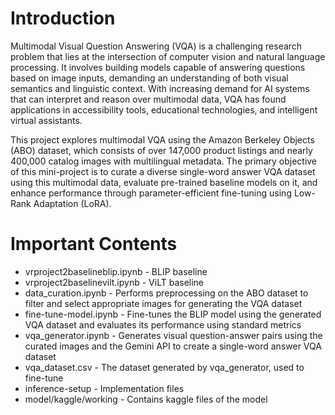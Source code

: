 # Introduction
Multimodal Visual Question Answering (VQA) is a challenging research problem that lies at the intersection of computer vision and natural language processing. It involves building models capable of answering questions based on image inputs, demanding an understanding of both visual semantics and linguistic context. With increasing demand for AI systems that can interpret and reason over multimodal data, VQA has found applications in accessibility tools, educational technologies, and intelligent virtual assistants.

This project explores multimodal VQA using the Amazon Berkeley Objects (ABO) dataset, which consists of over 147,000 product listings and nearly 400,000 catalog images with multilingual metadata. The primary objective of this mini-project is to curate a diverse single-word answer VQA dataset using this multimodal data, evaluate pre-trained baseline models on it, and enhance performance through parameter-efficient fine-tuning using Low-Rank Adaptation (LoRA). 
# Important Contents
- vrproject2baselineblip.ipynb - BLIP baseline
- vrproject2baselinevilt.ipynb - ViLT baseline
- data_curation.ipynb - Performs preprocessing on the ABO dataset to filter and select appropriate images for generating the VQA dataset
- fine-tune-model.ipynb - Fine-tunes the BLIP model using the generated VQA dataset and evaluates its performance using standard metrics
- vqa_generator.ipynb - Generates visual question-answer pairs using the curated images and the Gemini API to create a single-word answer VQA dataset
- vqa_dataset.csv - The dataset generated by vqa_generator, used to fine-tune
- inference-setup - Implementation files
- model/kaggle/working - Contains kaggle files of the model

